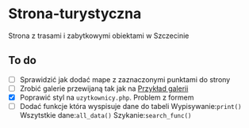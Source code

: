 # Strona-turystyczna
Strona z trasami i zabytkowymi obiektami w Szczecinie


## To do
- [ ] Sprawidzić jak dodać mape z zaznaczonymi punktami do strony
- [ ] Zrobić galerie przewijaną tak jak na <a href="https://szlakmodernizmu.pl/baza-obiektow/dom-bankowy/">Przykład galerii</a>
- [x] Poprawić styl na `uzytkownicy.php`. Problem z formem
- [ ] Dodać funkcje która wyspisuje dane do tabeli Wypisywanie:`print()` Wszytstkie dane:`all_data()` Szykanie:`search_func()`
